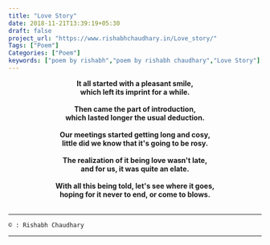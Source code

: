 ```yaml
---
title: "Love Story"
date: 2018-11-21T13:39:19+05:30
draft: false
project_url: "https://www.rishabhchaudhary.in/Love_story/"
Tags: ["Poem"]
Categories: ["Poem"]
keywords: ["poem by rishabh","poem by rishabh chaudhary","Love Story"]
---
```



<center><b>
It all started with a pleasant smile,<br>
which left its imprint for a while.<br><br>
Then came the part of introduction,<br>
which lasted longer the usual deduction.<br><br>
Our meetings started getting long and cosy,<br>
little did we know that it's going to be rosy.<br><br>
The realization of it being love wasn't late,<br>
and for us, it was quite an elate.<br><br>
With all this being told, let's see where it goes,<br>
hoping for it never to end, or come to blows.<br><br>
</b></center>

___________________________________________
```
© : Rishabh Chaudhary
```

___________________________________________
